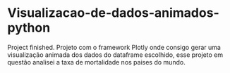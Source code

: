 # Visualizacao-de-dados-animados-python
Project finished. Projeto com o framework Plotly onde consigo gerar uma visualização animada dos dados do dataframe escolhido, esse projeto em questão analisei a taxa de mortalidade nos paises do mundo.
